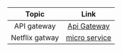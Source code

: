 Topic | Link
| :---:   | :-: 
|API gateway|[Api Gateway](https://www.youtube.com/playlist?list=PL5KTLzN85O4ISx9guOjbynlhCxB87xmUq)|
|Netflix gatway|[micro service](https://www.youtube.com/playlist?list=PLq3uEqRnr_2EDsuxPboP9_WtVRR_TaMrF)|
